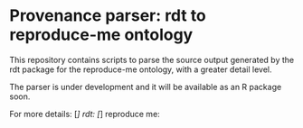 # Provenance parser: rdt to reproduce-me ontology

This repository contains scripts to parse the source output generated by the rdt package for the reproduce-me ontology, with a greater detail level.

The parser is under development and it will be available as an R package soon.

For more details:
[*] rdt: 
[*] reproduce me:

